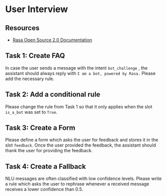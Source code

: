 # User Interview

## Resources

* [Rasa Open Source 2.0 Documentation](https://rasa.com/docs/rasa/next)

## Task 1: Create FAQ

In case the user sends a message with the intent `bot_challenge` , the assistant should
always reply with `I am a bot, powered by Rasa.` Please add the necessary rule.

## Task 2: Add a conditional rule

Please change the rule from Task 1 so that it only applies when the slot `is_a_bot`
was set to `True`.

## Task 3: Create a Form

Please define a form which asks the user for feedback and stores it in the slot
`feedback`. Once the user provided the feedback, the assistant should thank the user
for providing the feedback.

## Task 4: Create a Fallback

NLU messages are often classified with low confidence levels. Please write a rule
which asks the user to rephrase whenever a received message receives a lower
confidence than 0.5.
